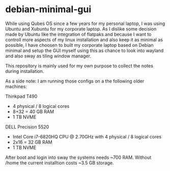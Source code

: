 # debian-minimal-gui

While using Qubes OS since a few years for my personal laptop, I was using Ubuntu and Xubuntu for my corporate laptop.
As I dislike some decision made by Ubuntu like the integration of flatpaks and because I want to controll more aspects of my linux installation and also keep it as minimal as possible, I have choosen to built my corporate laptop based on Debian minimal and setup the GUI myself using this as chance to look into wayland and also sway as tiling window manager.

This repository is mainly used for my own purpose to collect the notes during installation.

As a side note: I am running those configs on a the following older machines:

Thinkpad T490 
- 4 physical / 8 logical cores
- 8+32 = 40 GB RAM
- 1 TB NVME

DELL Precision 5520
- Intel Core i7-6820HQ CPU @ 2.70GHz with 4 physical / 8 logical cores
- 2x16 = 32 GB RAM
- 1 TB NVME

After boot and login into sway the systems needs ~700 RAM.
Without /home the current installtion costs ~3.5 GB storage.
